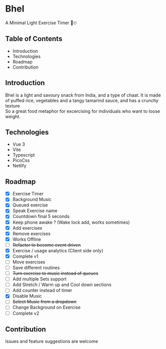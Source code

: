 # Bhel
A Minimal Light Exercise Timer 💪⏲

## Table of Contents
* Introduction
* Technologies
* Roadmap
* Contribution

## Introduction
Bhel is a light and savoury snack from India, and a type of chaat. It is made of puffed rice, vegetables and a tangy tamarind sauce, and has a crunchy texture    
So a great food metaphor for excercising for individuals who want to loose weight.

## Technologies
- Vue 3
- Vite
- Typescript
- PicoCss
- Netlify

## Roadmap
  - [x] Exercise Timer
  - [x] Background Music
  - [x] Queued exercise
  - [x] Speak Exercise name
  - [x] Countdown final 5 seconds
  - [x] Keep phone awake ? (Wake lock add, works sometimes)
  - [x] Add exercises
  - [x] Remove exercises
  - [x] Works Offline
  - [ ] ~~Refactor to become event driven~~
  - [x] Exercise / usage analytics (Client side only)
  - [x] Complete v1
  - [ ] Move exercises
  - [ ] Save different routines
  - [ ] ~~Turn exercise to music instead of queues~~
  - [ ] Add multiple Sets support
  - [ ] Add Stretch / Warm up and Cool down sections
  - [ ] Add counter instead of timer
  - [x] Disable Music
  - [ ] ~~Select Music from a dropdown~~
  - [ ] Change Background on Exercise
  - [ ] Complete v2

## Contribution
Issues and feature suggestions are welcome